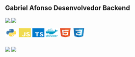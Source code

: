 ## Gabriel Afonso Desenvolvedor Backend

<a href="https://github.com/gabriellafonso/github-readme-stats">
  <img height=200 align="center" src="https://github-readme-stats.vercel.app/api?username=gabriellafonso&theme=tokyonight&rank_icon=github" />
</a>
<a href="https://github.com/gabriellafonso/convoychat">
  <img height=200 align="center" src="https://github-readme-stats.vercel.app/api/top-langs?username=gabriellafonso&layout=compact&theme=tokyonight&langs_count=8&card_width=320" />
</a>



<div style="display: inline_block"><br>
  <img align="center"  height="30" width="40" src="https://raw.githubusercontent.com/devicons/devicon/master/icons/python/python-original.svg">
  <img align="center"  height="30" width="40" src="https://raw.githubusercontent.com/devicons/devicon/master/icons/javascript/javascript-plain.svg">
  <img align="center" height="30" width="40" src="https://raw.githubusercontent.com/devicons/devicon/master/icons/typescript/typescript-plain.svg">
  <img align="center"  height="30" width="40" src="https://raw.githubusercontent.com/devicons/devicon/master/icons/docker/docker-plain-wordmark.svg">
  <img align="center"  height="30" width="40" src="https://raw.githubusercontent.com/devicons/devicon/master/icons/html5/html5-original.svg">
  <img align="center"  height="30" width="40" src="https://raw.githubusercontent.com/devicons/devicon/master/icons/css3/css3-original.svg">
</div>


<br>



  <a href = "mailto:gabrieldelimaafonso@gmail.com"><img src="https://img.shields.io/badge/-Gmail-%23333?style=for-the-badge&logo=gmail&logoColor=white" target="_blank"></a>
  <a href="https://www.linkedin.com/in/gabriel-afonso-929807267/" target="_blank"><img src="https://img.shields.io/badge/-LinkedIn-%230077B5?style=for-the-badge&logo=linkedin&logoColor=white" target="_blank"></a> 
  
